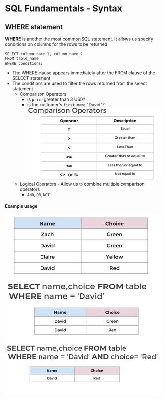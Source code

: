 # SQL Fundamentals - Syntax

## WHERE statement
**WHERE** is another the most common SQL statement. It allows us specify conditions on columns for the rows to be returned


```
SELECT column_name_1, column_name_2 
FROM table_name
WHERE conditions;
```

- The WHERE clause appears immediately after the FROM clause of the SELECT statement
- The conditions are used to filter the rows returned from the select statement
    - Comparison Operators
        - is `price` greater than 3 USD?
        - is the customer's `first name` "David"?
![](comparison_operators.png)
    - Logical Operators - Allow us to combine multiple comparison operators
        - `AND`, `OR`, `NOT`

#### Example usage

![](where_example_1.png)
![](where_example_2.png)
![](where_example_3.png)